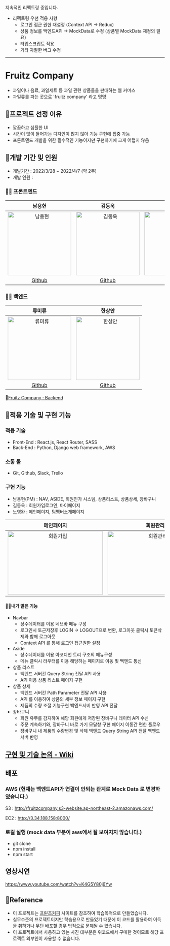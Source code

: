 지속적인 리팩토링 중입니다.

- 리팩토링 우선 적용 사항
  - 로그인 접근 권한 재설정 (Context API -> Redux)
  - 상품 정보를 백엔드API -> MockData로 수정 (상품별 MockData 재정의 필요)
  - 타입스크립트 적용
  - 기타 자잘한 버그 수정

---

# Fruitz Company

- 과일이나 음료, 과일세트 등 과일 관련 상품들을 판매하는 웹 커머스
- 과일류를 파는 곳으로 'fruitz company' 라고 명명

## 📌프로젝트 선정 이유

- 깔끔하고 심플한 UI
- 시간이 많이 들어가는 디자인이 많지 않아 기능 구현에 집중 가능
- 프론트엔드 개발을 위한 필수적인 기능이지만 구현하기에 크게 어렵지 않음

## 📌개발 기간 및 인원

- 개발기간 : 2022/3/28 ~ 2022/4/7 (약 2주)
- 개발 인원 :

### 🧑‍💻 프론트엔드

|                                                                         남용현                                                                          |                                                                         김동욱                                                                          |                                                                         노영완                                                                          |
| :-----------------------------------------------------------------------------------------------------------------------------------------------------: | :-----------------------------------------------------------------------------------------------------------------------------------------------------: | :-----------------------------------------------------------------------------------------------------------------------------------------------------: |
| <img width="200" height="200" alt="남용현" src="https://user-images.githubusercontent.com/95746551/162573146-2b6f6d85-c928-4fd0-ba62-94644140fa53.png"> | <img width="200" height="200" alt="김동욱" src="https://user-images.githubusercontent.com/95746551/162573111-31bcb64a-e7c9-4ded-88a8-5e5eaa512bab.JPG"> | <img width="200" height="200" alt="노영완" src="https://user-images.githubusercontent.com/95746551/162573168-cf925827-c623-47f3-b02b-b40ac7e5fdc7.png"> |
|                                                       [Github](https://github.com/sunnyfterrain)                                                        |                                                          [Github](https://github.com/dan2dong)                                                          |                                                        [Github](https://github.com/nohnohnohnoh)                                                        |

### 🧑‍💻 백엔드

|                                                                         류미류                                                                          |                                                                         한상안                                                                          |
| :-----------------------------------------------------------------------------------------------------------------------------------------------------: | :-----------------------------------------------------------------------------------------------------------------------------------------------------: |
| <img width="200" height="200" alt="류미류" src="https://user-images.githubusercontent.com/95746551/162573414-d623d83b-91c4-4713-b9b1-6ac5fd93d488.JPG"> | <img width="200" height="200" alt="한상안" src="https://user-images.githubusercontent.com/95746551/162573392-6abdda80-b63d-4cd4-8efe-705a5d6d07d6.png"> |
|                                                           [Github](https://github.com/mquat)                                                            |                                                         [Github](https://github.com/sangahnhan)                                                         |

🔗[Fruitz Company : Backend](https://github.com/wecode-bootcamp-korea/31-1st-TheCreationOfWeb-backend)

## 📌적용 기술 및 구현 기능

### 적용 기술

- Front-End : React.js, React Router, SASS
- Back-End : Python, Django web framework, AWS

### 소통 툴

- Git, Github, Slack, Trello
  ​

### 구현 기능

- 남용현(PM) : NAV, ASIDE, 회원인가 시스템, 상품리스트, 상품상세, 장바구니
- 김동욱 : 회원가입로그인, 마이페이지
- 노영완 : 메인페이지, 팀멤버소개페이지

|                                                                        메인페이지                                                                         |                                                                         회원관리                                                                          |                                                                        상품페이지                                                                         |
| :-------------------------------------------------------------------------------------------------------------------------------------------------------: | :-------------------------------------------------------------------------------------------------------------------------------------------------------: | :-------------------------------------------------------------------------------------------------------------------------------------------------------: |
| <img width="300" height="200" alt="회원가입" src="https://user-images.githubusercontent.com/95746551/162576974-3ff8621d-a1af-42ac-8655-0a1601669f4f.gif"> | <img width="300" height="200" alt="회원관리" src="https://user-images.githubusercontent.com/95746551/162576969-6428e9f7-e756-4a7f-9e42-4cc082b38785.gif"> | <img width="300" height="200" alt="회원가입" src="https://user-images.githubusercontent.com/95746551/162374253-77dfda2e-fbc5-4890-90c2-861b596dadf2.gif"> |

#### 🧑‍💻내가 맡은 기능

- Navbar
  - 상수데이터를 이용 네브바 메뉴 구성
  - 로그인시 토근저장후 LOGIN -> LOGOUT으로 변환, 로그아웃 클릭시 토큰삭제와 함께 로그아웃
  - Context API 를 통해 로그인 접근권한 설정
- Aside
  - 상수데이터를 이용 아코디언 트리 구조의 메뉴구성
  - 메뉴 클릭시 라우터를 이용 해당하는 페이지로 이동 및 백엔드 통신
- 상품 리스트
  - 백엔드 서버간 Query String 전달 API 사용
  - API 이용 상품 리스트 페이지 구현
- 상품 상세
  - 백엔드 서버간 Path Parameter 전달 API 사용
  - API 를 이용하여 상품의 세부 정보 페이지 구현
  - 제품의 수량 조절 기능구현 백엔드서버 반영 API 전달
- 장바구니
  - 회원 유무를 감지하여 해당 회원에게 저장된 장바구니 데이터 API 수신
  - 주문 계속하기와, 장바구니 바로 가기 모달창 구현 페이지 이동간 편한 플로우
  - 장바구니 내 제품의 수량변경 및 삭제 백엔드 Query String API 전달 백엔드 서버 반영

## [구현 및 기술 논의 - Wiki](https://github.com/sunnyfterrain/Fruitz-Company/wiki/Fruitz-Company)

## 배포

### AWS (현재는 백엔드API가 연결이 안되는 관계로 Mock Data 로 변경하였습니다.)

S3 :
http://fruitzcompany.s3-website.ap-northeast-2.amazonaws.com/

EC2 :
http://3.34.188.158:8000/

### 로컬 실행 (mock data 부분이 aws에서 잘 보여지지 않습니다.)

- git clone
- npm install
- npm start

## 영상시연

https://www.youtube.com/watch?v=K4G5Y80j6Yw

## 📌Reference

- 이 프로젝트는 [프릳츠커피](https://fritz.co.kr/) 사이트를 참조하여 학습목적으로 만들었습니다.
- 실무수준의 프로젝트이지만 학습용으로 만들었기 때문에 이 코드를 활용하여 이득을 취하거나 무단 배포할 경우 법적으로 문제될 수 있습니다.
- 이 프로젝트에서 사용하고 있는 사진 대부분은 위코드에서 구매한 것이므로 해당 프로젝트 외부인이 사용할 수 없습니다.
